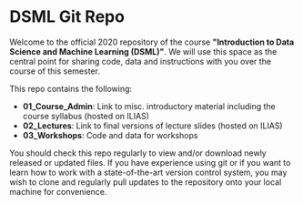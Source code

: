 
# DSML Git Repo

Welcome to the official 2020 repository of the course **"Introduction to Data Science and Machine Learning (DSML)"**. We will use this space as the central point for sharing code, data and instructions with you over the course of this semester.

This repo contains the following:

- **01_Course_Admin**: Link to misc. introductory material including the course syllabus (hosted on ILIAS)
- **02_Lectures**: Link to final versions of lecture slides (hosted on ILIAS)
- **03_Workshops**: Code and data for workshops

You should check this repo regularly to view and/or download newly released or updated files. If you have experience using git or if you want to learn how to work with a state-of-the-art version control system, you may wish to clone and regularly pull updates to the repository onto your local machine for convenience.
